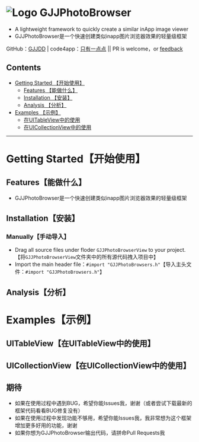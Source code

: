 
![Logo](http://7s1sju.com1.z0.glb.clouddn.com/GJJ.png)
GJJPhotoBrowser
===
- A lightweight framework to quickly create a similar inApp image viewer
- GJJPhotoBrowser是一个快速创建类似inapp图片浏览器效果的轻量级框架


GitHub：[GJJDD](https://github.com/GJJDD) | code4app：[只有一点点](http://code4app.com/thread-8703-1-1.html) || PR is welcome，or [feedback](mailto:434779154@qq.com)

## Contents
* [Getting Started 【开始使用】](#Getting_Started)
	* [Features 【能做什么】](#Features)
	* [Installation 【安装】](#Installation)
	* [Analysis 【分析】](#Analysis)
* [Examples 【示例】](#Examples)
	* [在UITableView中的使用](#UITableView)
	* [在UICollectionView中的使用](#UICollectionView)

---

# <a id="Getting_Started"></a> Getting Started【开始使用】

## <a id="Features"></a> Features【能做什么】
- GJJPhotoBrowser是一个快速创建类似inapp图片浏览器效果的轻量级框架

## <a id="Installation"></a> Installation【安装】
### Manually【手动导入】
- Drag all source files under floder `GJJPhotoBrowserView` to your project.【将`GJJPhotoBrowserView`文件夹中的所有源代码拽入项目中】
- Import the main header file：`#import "GJJPhotoBrowsers.h"`【导入主头文件：`#import "GJJPhotoBrowsers.h"`】

## <a id="Analysis"></a> Analysis【分析】

# <a id="Examples"></a> Examples【示例】
## <a id="UITableView"></a> UITableView【在UITableView中的使用】
## <a id="UICollectionView"></a> UICollectionView【在UICollectionView中的使用】
## 期待
* 如果在使用过程中遇到BUG，希望你能Issues我，谢谢（或者尝试下载最新的框架代码看看BUG修复没有）
* 如果在使用过程中发现功能不够用，希望你能Issues我，我非常想为这个框架增加更多好用的功能，谢谢
* 如果你想为GJJPhotoBrowser输出代码，请拼命Pull Requests我

